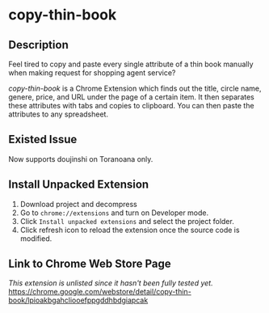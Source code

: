 # copy-thin-book

## Description
Feel tired to copy and paste every single attribute of a thin book manually 
when making request for shopping agent service?

*copy-thin-book* is a Chrome Extension which finds out the title, circle name, genere, 
price, and URL under the page of a certain item. It then separates these attributes 
with tabs and copies to clipboard. You can then paste the attributes to any spreadsheet.


## Existed Issue
Now supports doujinshi on Toranoana only.



## Install Unpacked Extension
1. Download project and decompress
2. Go to `chrome://extensions` and turn on Developer mode.
3. Click `Install unpacked extensions` and select the project folder.
4. Click refresh icon to reload the extension once the source code is modified.


## Link to Chrome Web Store Page
*This extension is unlisted since it hasn't been fully tested yet.*
https://chrome.google.com/webstore/detail/copy-thin-book/lpioakbgahcliooefppgddhbdgiapcak


